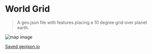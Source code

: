 # World Grid
> A geo.json file with features placing a 10 degree grid over planet earth.

![map image](https://i.imgur.com/03Wa70e.png)

[Saved geojson.io](http://bl.ocks.org/d/d85b116ae5764025918fe30f757133f9)
